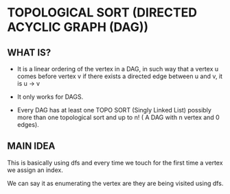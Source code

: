 # TOPOLOGICAL SORT  (DIRECTED ACYCLIC GRAPH (DAG))

## WHAT IS?

- It is a linear ordering of the vertex in a DAG, in such way that a vertex u comes before vertex v if there exists a directed edge between  u and v, it is  u -> v

- It only works for DAGS.

- Every DAG has at least one TOPO SORT (Singly Linked List) possibly more than one topological sort and up to n! ( A DAG with n vertex and 0 edges).

## MAIN IDEA

This is basically using dfs and every time we touch for the first time a vertex we assign an index.

We can say it as enumerating the vertex are they are being visited using dfs.

